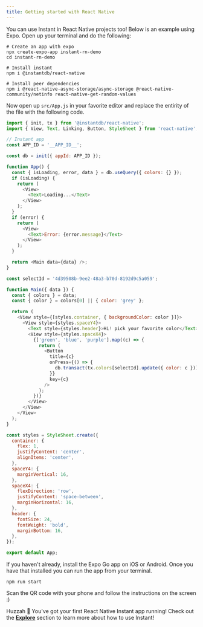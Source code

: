 ```yaml
---
title: Getting started with React Native
---
```


You can use Instant in React Native projects too! Below is an example using Expo. Open up your terminal and do the following:

```shell
# Create an app with expo
npx create-expo-app instant-rn-demo
cd instant-rn-demo

# Install instant
npm i @instantdb/react-native

# Install peer dependencies
npm i @react-native-async-storage/async-storage @react-native-community/netinfo react-native-get-random-values
```

Now open up `src/App.js` in your favorite editor and replace the entirity of the file with the following code.

```javascript {% showCopy=true %}
import { init, tx } from '@instantdb/react-native';
import { View, Text, Linking, Button, StyleSheet } from 'react-native';

// Instant app
const APP_ID = '__APP_ID__';

const db = init({ appId: APP_ID });

function App() {
  const { isLoading, error, data } = db.useQuery({ colors: {} });
  if (isLoading) {
    return (
      <View>
        <Text>Loading...</Text>
      </View>
    );
  }
  if (error) {
    return (
      <View>
        <Text>Error: {error.message}</Text>
      </View>
    );
  }

  return <Main data={data} />;
}

const selectId = '4d39508b-9ee2-48a3-b70d-8192d9c5a059';

function Main({ data }) {
  const { colors } = data;
  const { color } = colors[0] || { color: 'grey' };

  return (
    <View style={[styles.container, { backgroundColor: color }]}>
      <View style={styles.spaceY4}>
        <Text style={styles.header}>Hi! pick your favorite color</Text>
        <View style={styles.spaceX4}>
          {['green', 'blue', 'purple'].map((c) => {
            return (
              <Button
                title={c}
                onPress={() => {
                  db.transact(tx.colors[selectId].update({ color: c }));
                }}
                key={c}
              />
            );
          })}
        </View>
      </View>
    </View>
  );
}

const styles = StyleSheet.create({
  container: {
    flex: 1,
    justifyContent: 'center',
    alignItems: 'center',
  },
  spaceY4: {
    marginVertical: 16,
  },
  spaceX4: {
    flexDirection: 'row',
    justifyContent: 'space-between',
    marginHorizontal: 16,
  },
  header: {
    fontSize: 24,
    fontWeight: 'bold',
    marginBottom: 16,
  },
});

export default App;
```

If you haven't already, install the Expo Go app on iOS or Android. Once you have that installed you can run the app from your terminal.

```
npm run start
```

Scan the QR code with your phone and follow the instructions on the screen :)

Huzzah 🎉 You've got your first React Native Instant app running! Check out the [**Explore**](/docs/init) section to learn more about how to use Instant!
